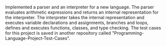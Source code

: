 Implemented a parser and an interpreter for a new language.
The parser evaluates arithmetic expressions and returns an internal representation for the interpreter.
The interpreter takes the internal representation and executes variable declarations and assignments,
branches and loops, defines and executes functions, classes, and type checking.
The test cases for this project is saved in another repository called "Programming-Language-Project-Test-Cases".
